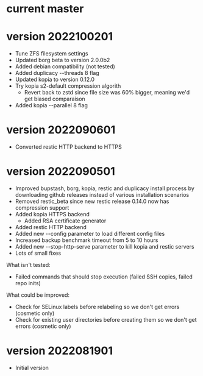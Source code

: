 # current master

# version 2022100201

- Tune ZFS filesystem settings
- Updated borg beta to version 2.0.0b2
- Added debian compatibility (not tested)
- Added duplicacy --threads 8 flag
- Updated kopia to version 0.12.0
- Try kopia s2-default compression algorith
  - Revert back to zstd since file size was 60% bigger, meaning we'd get biased comparaison
- Added kopia --parallel 8 flag

# version 2022090601

- Converted restic HTTP backend to HTTPS

# version 2022090501

- Improved bupstash, borg, kopia, restic and duplicacy install process by downloading github releases instead of various installation scenarios
- Removed restic_beta since new restic release 0.14.0 now has compression support
- Added kopia HTTPS backend
  - Added RSA certificate generator
- Added restic HTTP backend
- Added new --config parameter to load different config files
- Increased backup benchmark timeout from 5 to 10 hours
- Added new --stop-http-serve parameter to kill kopia and restic servers
- Lots of small fixes

What isn't tested:
- Failed commands that should stop execution (failed SSH copies, failed repo inits)

What could be improved:
- Check for SELinux labels before relabeling so we don't get errors (cosmetic only)
- Check for existing user directories before creating them so we don't get errors (cosmetic only)

# version 2022081901

- Initial version
